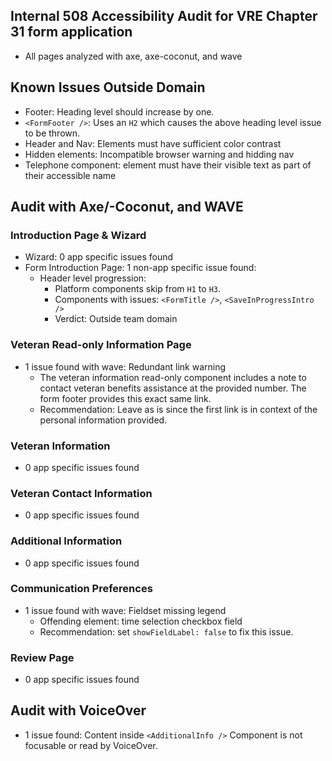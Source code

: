 ## Internal 508 Accessibility Audit for VRE Chapter 31 form application
- All pages analyzed with axe, axe-coconut, and wave

## Known Issues Outside Domain
- Footer: Heading level should increase by one. 
- `<FormFooter />`: Uses an `H2` which causes the above heading level issue to be thrown. 
- Header and Nav: Elements must have sufficient color contrast
- Hidden elements: Incompatible browser warning and hidding nav
- Telephone component: element must have their visible text as part of their accessible name

## Audit with Axe/-Coconut, and WAVE


### Introduction Page & Wizard
- Wizard: 0 app specific issues found
- Form Introduction Page: 1 non-app specific issue found:
    - Header level progression: 
        - Platform components skip from `H1` to `H3`. 
        - Components with issues: `<FormTitle />`, `<SaveInProgressIntro />`
        - Verdict: Outside team domain
### Veteran Read-only Information Page
- 1 issue found with wave: Redundant link warning
    - The veteran information read-only component includes a note to contact veteran benefits assistance at the provided number. The form footer provides this exact same link. 
    - Recommendation: Leave as is since the first link is in context of the personal information provided. 
    
### Veteran Information 
- 0 app specific issues found

### Veteran Contact Information
- 0 app specific issues found

### Additional Information
- 0 app specific issues found

### Communication Preferences
- 1 issue found with wave: Fieldset missing legend
    - Offending element: time selection checkbox field
    - Recommendation: set `showFieldLabel: false` to fix this issue. 
    
### Review Page
- 0 app specific issues found

## Audit with VoiceOver
- 1 issue found: Content inside `<AdditionalInfo />` Component is not focusable or read by VoiceOver. 
